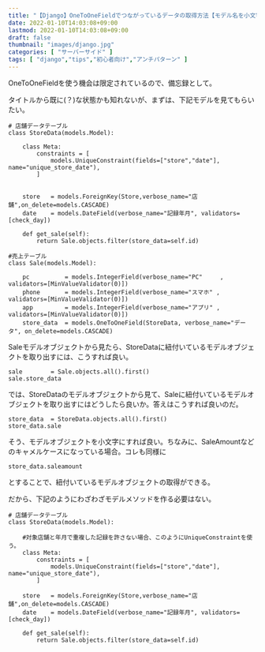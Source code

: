 ```yaml
---
title: "【Django】OneToOneFieldでつながっているデータの取得方法【モデル名を小文字にした属性名で取得できる】"
date: 2022-01-10T14:03:08+09:00
lastmod: 2022-01-10T14:03:08+09:00
draft: false
thumbnail: "images/django.jpg"
categories: [ "サーバーサイド" ]
tags: [ "django","tips","初心者向け","アンチパターン" ]
---
```


OneToOneFieldを使う機会は限定されているので、備忘録として。

タイトルから既に(？)な状態かも知れないが、まずは、下記モデルを見てもらいたい。


    # 店舗データテーブル
    class StoreData(models.Model):
    
        class Meta:
            constraints = [
                models.UniqueConstraint(fields=["store","date"], name="unique_store_date"),
            ]

    
        store   = models.ForeignKey(Store,verbose_name="店舗",on_delete=models.CASCADE)
        date    = models.DateField(verbose_name="記録年月", validators=[check_day])
    
        def get_sale(self):
            return Sale.objects.filter(store_data=self.id) 
    
    #売上テーブル
    class Sale(models.Model):
    
        pc          = models.IntegerField(verbose_name="PC"     , validators=[MinValueValidator(0)])
        phone       = models.IntegerField(verbose_name="スマホ" , validators=[MinValueValidator(0)])
        app         = models.IntegerField(verbose_name="アプリ" , validators=[MinValueValidator(0)])
        store_data  = models.OneToOneField(StoreData, verbose_name="データ", on_delete=models.CASCADE)
    


Saleモデルオブジェクトから見たら、StoreDataに紐付いているモデルオブジェクトを取り出すには、こうすれば良い。

    sale        = Sale.objects.all().first()
    sale.store_data

では、StoreDataのモデルオブジェクトから見て、Saleに紐付いているモデルオブジェクトを取り出すにはどうしたら良いか。答えはこうすれば良いのだ。

    store_data  = StoreData.objects.all().first()
    store_data.sale

そう、モデルオブジェクトを小文字にすれば良い。ちなみに、SaleAmountなどのキャメルケースになっている場合。コレも同様に

    store_data.saleamount

とすることで、紐付いているモデルオブジェクトの取得ができる。

だから、下記のようにわざわざモデルメソッドを作る必要はない。

    # 店舗データテーブル
    class StoreData(models.Model):
    
        #対象店舗と年月で重複した記録を許さない場合、このようにUniqueConstraintを使う。
        class Meta:
            constraints = [
                models.UniqueConstraint(fields=["store","date"], name="unique_store_date"),
            ]
    
        store   = models.ForeignKey(Store,verbose_name="店舗",on_delete=models.CASCADE)
        date    = models.DateField(verbose_name="記録年月", validators=[check_day])
    
        def get_sale(self):
            return Sale.objects.filter(store_data=self.id)
    
